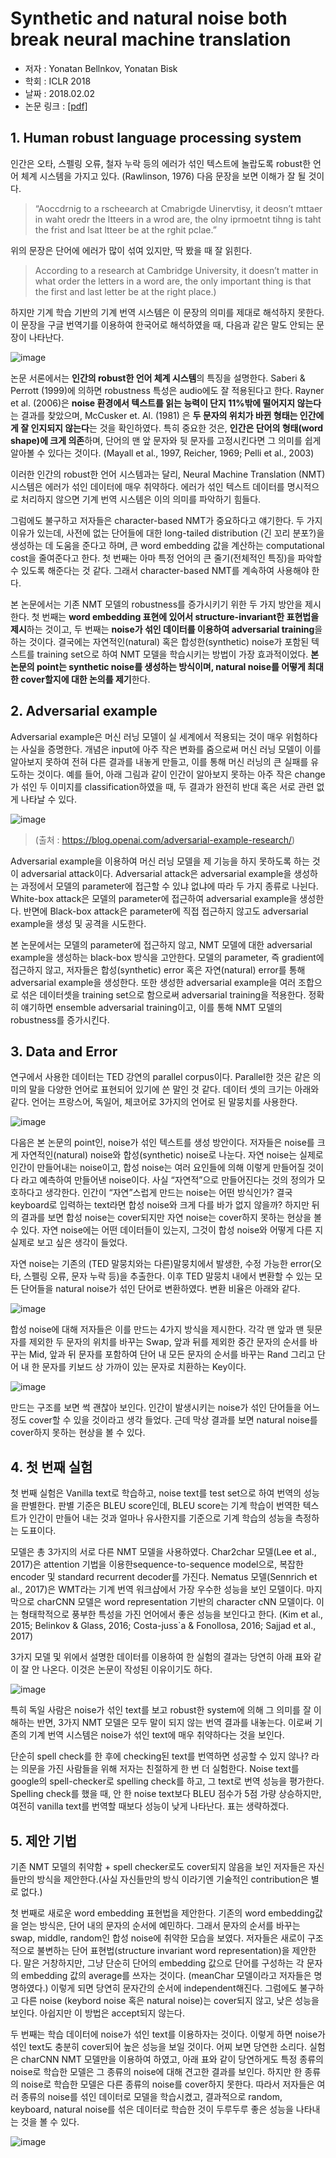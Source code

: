 # Synthetic and natural noise both break neural machine translation
 - 저자 : Yonatan Bellnkov, Yonatan Bisk
 - 학회 : ICLR 2018
 - 날짜 : 2018.02.02
 - 논문 링크 : [[pdf]](https://arxiv.org/pdf/1711.02173)

## 1. Human robust language processing system
인간은 오타, 스펠링 오류, 철자 누락 등의 에러가 섞인 텍스트에 놀랍도록 robust한 언어 체계 시스템을 가지고 있다. (Rawlinson, 1976) 다음 문장을 보면 이해가 잘 될 것이다.
 
>“Aoccdrnig to a rscheearch at Cmabrigde Uinervtisy, it deosn’t mttaer in waht oredr the ltteers in a wrod are, the olny iprmoetnt tihng is taht the frist and lsat ltteer be at the rghit pclae.”

위의 문장은 단어에 에러가 많이 섞여 있지만, 딱 봤을 때 잘 읽힌다.
>According to a research at Cambridge University, it doesn’t matter in what order the letters in a word are, the only important thing is that the first and last letter be at the right place.) 

하지만 기계 학습 기반의 기계 번역 시스템은 이 문장의 의미를 제대로 해석하지 못한다. 이 문장을 구글 번역기를 이용하여 한국어로 해석하였을 때, 다음과 같은 말도 안되는 문장이 나타난다.
 
![image](https://user-images.githubusercontent.com/26705935/40490565-ce639ea8-5fa6-11e8-92b1-83ff1c3d7921.png)

논문 서론에서는 **인간의 robust한 언어 체계 시스템**의 특징을 설명한다. Saberi & Perrott (1999)에 의하면 robustness 특성은 audio에도 잘 적용된다고 한다. Rayner et al. (2006)은 **noise 환경에서 텍스트를 읽는 능력이 단지 11%밖에 떨어지지 않는다**는 결과를 찾았으며, McCusker et. Al. (1981) 은 **두 문자의 위치가 바뀐 형태는 인간에게 잘 인지되지 않는다**는 것을 확인하였다. 특히 중요한 것은, **인간은 단어의 형태(word shape)에 크게 의존**하며, 단어의 맨 앞 문자와 뒷 문자를 고정시킨다면 그 의미를 쉽게 알아볼 수 있다는 것이다. (Mayall et al., 1997, Reicher, 1969; Pelli et al., 2003)

이러한 인간의 robust한 언어 시스템과는 달리, Neural Machine Translation (NMT) 시스템은 에러가 섞인 데이터에 매우 취약하다. 에러가 섞인 텍스트 데이터를 명시적으로 처리하지 않으면 기계 번역 시스템은 이의 의미를 파악하기 힘들다.
 
그럼에도 불구하고 저자들은 character-based NMT가 중요하다고 얘기한다. 두 가지 이유가 있는데, 사전에 없는 단어들에 대한 long-tailed distribution (긴 꼬리 분포?)을 생성하는 데 도움을 준다고 하며, 큰 word embedding 값을 계산하는 computational cost을 줄여준다고 한다. 첫 번째는 아마 특정 언어의 큰 줄기(전체적인 특징)을 파악할 수 있도록 해준다는 것 같다. 그래서 character-based NMT를 계속하여 사용해야 한다.
 
본 논문에서는 기존 NMT 모델의 robustness를 증가시키기 위한 두 가지 방안을 제시한다. 첫 번째는 **word embedding 표현에 있어서 structure-invariant한 표현법을 제시**하는 것이고, 두 번째는 **noise가 섞인 데이터를 이용하여 adversarial training**을 하는 것이다. 결국에는 자연적인(natural) 혹은 합성한(synthetic) noise가 포함된 텍스트를 training set으로 하여 NMT 모델을 학습시키는 방법이 가장 효과적이었다. **본 논문의 point는 synthetic noise를 생성하는 방식이며, natural noise를 어떻게 최대한 cover할지에 대한 논의를 제기**한다.

## 2. Adversarial example
 Adversarial example은 머신 러닝 모델이 실 세계에서 적용되는 것이 매우 위험하다는 사실을 증명한다. 개념은 input에 아주 작은 변화를 줌으로써 머신 러닝 모델이 이를 알아보지 못하여 전혀 다른 결과를 내놓게 만들고, 이를 통해 머신 러닝의 큰 실패를 유도하는 것이다. 예를 들어, 아래 그림과 같이 인간이 알아보지 못하는 아주 작은 change가 섞인 두 이미지를 classification하였을 때, 두 결과가 완전히 반대 혹은 서로 관련 없게 나타날 수 있다.

![image](https://user-images.githubusercontent.com/26705935/40494041-e95a0776-5fae-11e8-93ea-eab617f6dfdc.png)
> (출처 : https://blog.openai.com/adversarial-example-research/)

 Adversarial example을 이용하여 머신 러닝 모델을 제 기능을 하지 못하도록 하는 것이 adversarial attack이다. Adversarial attack은 adversarial example을 생성하는 과정에서 모델의 parameter에 접근할 수 있냐 없냐에 따라 두 가지 종류로 나뉜다. White-box attack은 모델의 parameter에 접근하여 adversarial example을 생성한다. 반면에 Black-box attack은 parameter에 직접 접근하지 않고도 adversarial example을 생성 및 공격을 시도한다.
 
 본 논문에서는 모델의 parameter에 접근하지 않고, NMT 모델에 대한 adversarial example을 생성하는 black-box 방식을 고안한다. 모델의 parameter, 즉 gradient에 접근하지 않고, 저자들은 합성(synthetic) error 혹은 자연(natural) error를 통해 adversarial example을 생성한다. 또한 생성한 adversarial example을 여러 조합으로 섞은 데이터셋을 training set으로 함으로써 adversarial training을 적용한다. 정확히 얘기하면 ensemble adversarial training이고, 이를 통해 NMT 모델의 robustness를 증가시킨다.
 
## 3. Data and Error
 연구에서 사용한 데이터는 TED 강연의 parallel corpus이다. Parallel한 것은 같은 의미의 말을 다양한 언어로 표현되어 있기에 쓴 말인 것 같다. 데이터 셋의 크기는 아래와 같다. 언어는 프랑스어, 독일어, 체코어로 3가지의 언어로 된 말뭉치를 사용한다.

![image](https://user-images.githubusercontent.com/26705935/40494148-2194268a-5faf-11e8-97e3-2da9031a7246.png)

 다음은 본 논문의 point인, noise가 섞인 텍스트를 생성 방안이다. 저자들은 noise를 크게 자연적인(natural) noise와 합성(synthetic) noise로 나눈다. 자연 noise는 실제로 인간이 만들어내는 noise이고, 합성 noise는 여러 요인들에 의해 이렇게 만들어질 것이다 라고 예측하여 만들어낸 noise이다. 사실 “자연적”으로 만들어진다는 것의 정의가 모호하다고 생각한다. 인간이 “자연”스럽게 만드는 noise는 어떤 방식인가? 결국 keyboard로 입력하는 text라면 합성 noise와 크게 다를 바가 없지 않을까? 하지만 뒤의 결과를 보면 합성 noise는 cover되지만 자연 noise는 cover하지 못하는 현상을 볼 수 있다. 자연 noise에는 어떤 데이터들이 있는지, 그것이 합성 noise와 어떻게 다른 지 실제로 보고 싶은 생각이 들었다.
 
 자연 noise는 기존의 (TED 말뭉치와는 다른)말뭉치에서 발생한, 수정 가능한 error(오타, 스펠링 오류, 문자 누락 등)을 추출한다. 이후 TED 말뭉치 내에서 변환할 수 있는 모든 단어들을 natural noise가 섞인 단어로 변환하였다. 변환 비율은 아래와 같다.

![image](https://user-images.githubusercontent.com/26705935/40494197-3d7c8414-5faf-11e8-8680-46f28b4a7314.png)

합성 noise에 대해 저자들은 이를 만드는 4가지 방식을 제시한다. 각각 맨 앞과 맨 뒷문자를 제외한 두 문자의 위치를 바꾸는 Swap, 앞과 뒤를 제외한 중간 문자의 순서를 바꾸는 Mid, 앞과 뒤 문자를 포함하여 단어 내 모든 문자의 순서를 바꾸는 Rand 그리고 단어 내 한 문자를 키보드 상 가까이 있는 문자로 치환하는 Key이다. 

![image](https://user-images.githubusercontent.com/26705935/40494212-47211246-5faf-11e8-9ddc-f17b40a3f939.png)

 만드는 구조를 보면 썩 괜찮아 보인다. 인간이 발생시키는 noise가 섞인 단어들을 어느정도 cover할 수 있을 것이라고 생각 들었다. 근데 막상 결과를 보면 natural noise를 cover하지 못하는 현상을 볼 수 있다.
 
 ## 4. 첫 번째 실험
첫 번째 실험은 Vanilla text로 학습하고, noise text를 test set으로 하여 번역의 성능을 판별한다. 판별 기준은 BLEU score인데, BLEU score는 기계 학습이 번역한 텍스트가 인간이 만들어 내는 것과 얼마나 유사한지를 기준으로 기계 학습의 성능을 측정하는 도표이다.

모델은 총 3가지의 서로 다른 NMT 모델을 사용하였다. Char2char 모델(Lee et al., 2017)은 attention 기법을 이용한sequence-to-sequence model으로, 복잡한 encoder 및 standard recurrent decoder를 가진다. Nematus 모델(Sennrich et al., 2017)은 WMT라는 기계 번역 워크샵에서 가장 우수한 성능을 보인 모델이다. 마지막으로 charCNN 모델은 word representation 기반의 character cNN 모델이다. 이는 형태학적으로 풍부한 특성을 가진 언어에서 좋은 성능을 보인다고 한다. (Kim et al., 2015; Belinkov & Glass, 2016; Costa-juss`a & Fonollosa, 2016; Sajjad et al., 2017)

3가지 모델 및 위에서 설명한 데이터를 이용하여 한 실험의 결과는 당연히 아래 표와 같이 잘 안 나온다. 이것은 논문이 작성된 이유이기도 하다.

![image](https://user-images.githubusercontent.com/26705935/40530594-5aec8f78-6034-11e8-82cc-66cb918270f1.png)

특히 독일 사람은 noise가 섞인 text를 보고 robust한 system에 의해 그 의미를 잘 이해하는 반면, 3가지 NMT 모델은 모두 말이 되지 않는 번역 결과를 내놓는다. 이로써 기존의 기계 번역 시스템은 noise가 섞인 text에 매우 취약하다는 것을 보인다.

단순히 spell check를 한 후에 checking된 text를 번역하면 성공할 수 있지 않나? 라는 의문을 가진 사람들을 위해 저자는 친절하게 한 번 더 실험한다. Noise text를 google의 spell-checker로 spelling check를 하고, 그 text로 번역 성능을 평가한다. Spelling check를 했을 때, 안 한 noise text보다 BLEU 점수가 5점 가량 상승하지만, 여전히 vanilla text를 번역할 때보다 성능이 낮게 나타난다. 표는 생략하겠다.

## 5. 제안 기법

기존 NMT 모델의 취약함 + spell checker로도 cover되지 않음을 보인 저자들은 자신들만의 방식을 제안한다.(사실 자신들만의 방식 이라기엔 기술적인 contribution은 별로 없다.) 

첫 번째로 새로운 word embedding 표현법을 제안한다. 기존의 word embedding값을 얻는 방식은, 단어 내의 문자의 순서에 예민하다. 그래서 문자의 순서를 바꾸는 swap, middle, random인 합성 noise에 취약한 모습을 보였다. 저자들은 새로이 구조적으로 불변하는 단어 표현법(structure invariant word representation)을 제안한다. 말은 거창하지만, 그냥 단순히 단어의 embedding 값으로 단어를 구성하는 각 문자의 embedding 값의 average를 쓰자는 것이다. (meanChar 모델이라고 저자들은 명명하였다.) 이렇게 되면 당연히 문자간의 순서에 independent해진다. 그럼에도 불구하고 다른 noise (keybord noise 혹은 natural noise)는 cover되지 않고, 낮은 성능을 보인다. 아쉽지만 이 방법은 accept되지 않는다.

두 번째는 학습 데이터에 noise가 섞인 text를 이용하자는 것이다. 이렇게 하면 noise가 섞인 text도 충분히 cover되어 높은 성능을 보일 것이다. 어찌 보면 당연한 소리다. 실험은 charCNN NMT 모델만을 이용하여 하였고, 아래 표와 같이 당연하게도 특정 종류의 noise로 학습한 모델은 그 종류의 noise에 대해 견고한 결과를 보인다. 하지만 한 종류의 noise로 학습한 모델은 다른 종류의 noise를 cover하지 못한다. 따라서 저자들은 여러 종류의 noise를 섞인 데이터로 모델을 학습시켰고, 결과적으로 random, keyboard, natural noise를 섞은 데이터로 학습한 것이 두루두루 좋은 성능을 나타내는 것을 볼 수 있다.

![image](https://user-images.githubusercontent.com/26705935/40530635-84953a78-6034-11e8-9c94-fbc021a4f1cb.png)

